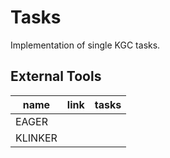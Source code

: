 # Tasks

Implementation of single KGC tasks.

## External Tools

| name | link | tasks |
| --- | --- | --- |
| EAGER | | |
| KLINKER | | | 